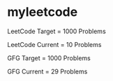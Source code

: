 # myleetcode

 LeetCode Target = 1000 Problems
 
 LeetCode Current = 10 Problems

 GFG Target = 1000 Problems
 
 GFG Current = 29 Problems
